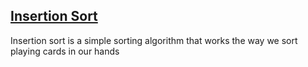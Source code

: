 ## [Insertion Sort](http://www.geeksforgeeks.org/insertion-sort/)

Insertion sort is a simple sorting algorithm that works the way we sort playing cards in our hands
